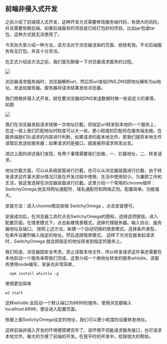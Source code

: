 ## 前端非侵入式开发

之前介绍了前端侵入式开发，这种开发方式需要修改服务端代码，有很大的风险，并且需要依赖后端，如果后端服务的项目是已经打包好的项目，比如jar包或tar包，这种方式就无法使用了。

今天向大家介绍一种方法，该方法对于浏览器渲染的页面，统统有效。不论后端服务有无打包。并且十分灵活。

在正式介绍该方法之前，我们首先聊接一下浏览器请求服务的过程。

![](https://ws2.sinaimg.cn/large/006tNc79ly1g1wcqy2nc0j30u00h4jrb.jpg)

浏览器请求服务端时，浏览器解析url，然后将url发给DNS,DNS把地址解析为ip地址，发送给服务器。服务器将请求结果发给浏览器。

我们想做非侵入式开发，就在要浏览器向DNS发送数据时做一些自定义的事情，如图

![](https://ws1.sinaimg.cn/large/006tNc79ly1g1wd64miajj30og0sqq3q.jpg)


我们在浏览器发起请求钱做一次地址拦截，将指定url转发到本地的一个服务上，在这一层上我们匹配地址时粒度可以大一些，更小粒度的匹配将在服务端去做。在服务端我们队请求的内容进行判断，如果请求的是本地文件，那我们就将本地文件读取后发送给服务器；如果请求的是接口，就直接将请求转发出去。

进过上面的讲述我们发现，有两个事情需要我们去做，一、拦截地址，二、转发请求。

地址拦截方面，可以从系统层面进行拦截，也可以从浏览器层面进行拦截，由于转发请求这件事大部分情况只是在开发过程中使用，生活中使用较少。为兼顾工作和生活，我这里选择在浏览器层面进行拦截。这里介绍一个常用的chrome插件：SwitchyOmega,他支持网址通配符，域名通配符和网络正则。配置简单。功能强大。

安装方法：进入chrome商店收缩 SwitchyOmega ，点击安装便可。

安装成功后，在浏览器工具栏点击SwitchyOmega的图标，选择选项按钮。进入配置页面。在情景模式下，点击新建情景模式。选择代理服务器。输入协议、服务器地址及端口。
按照上述方法，新建一个自动切换的情景模式。选择条件类型，在条件设置列输入指定的地址。然后选择情景模式。
这样下次浏览器发起请求时，SwitchyOmega 就会把指定的地址转发到指定的服务上。

我们知道，浏览器因安全考虑，禁止读取本地文件，所以转发请求这件事还需要在本地启动一个服务来帮我们完成，这里介绍一个做地址转发的服务whistle，该服务使用node编写，安装也非常简单，
```
  npm install whistle -g
```

使用更加简单

```
w2 start 
```

这样whistle 会启动一个默认端口为8899的服务，使用浏览器输入localhost:8899，便会进入配置页面。

依据上面SwitchyOmega设定的地址，我们可以更小粒度的设置转发地址。

这样前端非侵入开发的环境便搭建完毕了。该环境不但能请求服务接口，也可请求本地文件。极大的方便了前端的开发。在我平时的开发中，给我很大的帮助。